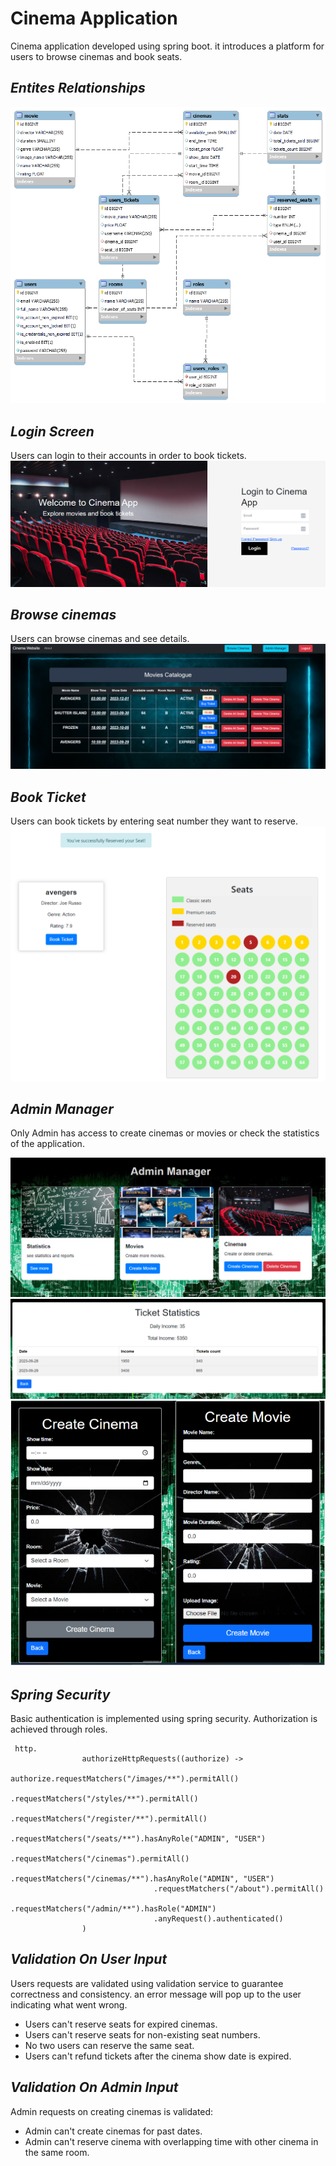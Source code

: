 
# **Cinema Application**

Cinema application developed using spring boot.
it introduces a platform for users to browse cinemas and book seats.


## *Entites Relationships*
![Alt text](/pics/RelationShipDiagram.png)

## *Login Screen*
Users can login to their accounts in order to book tickets.
![Alt text](/pics/login.png)

## *Browse cinemas*
Users can browse cinemas and see details.
![Alt text](/pics/cata.png)


## *Book Ticket*
Users can book tickets by entering seat number they want to reserve.
![Alt text](/pics/seats.png)

## *Admin Manager*
Only Admin has access to create cinemas or movies or check the statistics of the application.

![Alt text](/pics/manager.png)
![Alt text](/pics/stats.png)
![Alt text](/pics/mc.png)


## *Spring Security*
Basic authentication is implemented using spring security. 
Authorization is achieved through roles.

```javas I'm A tab
 http.
                authorizeHttpRequests((authorize) ->
                        authorize.requestMatchers("/images/**").permitAll()
                                .requestMatchers("/styles/**").permitAll()
                                .requestMatchers("/register/**").permitAll()
                                .requestMatchers("/seats/**").hasAnyRole("ADMIN", "USER")
                                .requestMatchers("/cinemas").permitAll()
                                .requestMatchers("/cinemas/**").hasAnyRole("ADMIN", "USER")
                                .requestMatchers("/about").permitAll()
                                .requestMatchers("/admin/**").hasRole("ADMIN")
                                .anyRequest().authenticated()
                )
```
## *Validation On User Input*
Users requests are validated using validation service to guarantee correctness and consistency. an error message will pop up to the user indicating what went wrong.

* Users can't reserve seats for expired cinemas.
* Users can't reserve seats for non-existing seat numbers.
* No two users can reserve the same seat.
* Users can't refund tickets after the cinema show date is expired.

## *Validation On Admin Input*
Admin requests on creating cinemas is validated:
* Admin can't create cinemas for past dates.
* Admin can't reserve cinema with overlapping time with other cinema in the same room.


